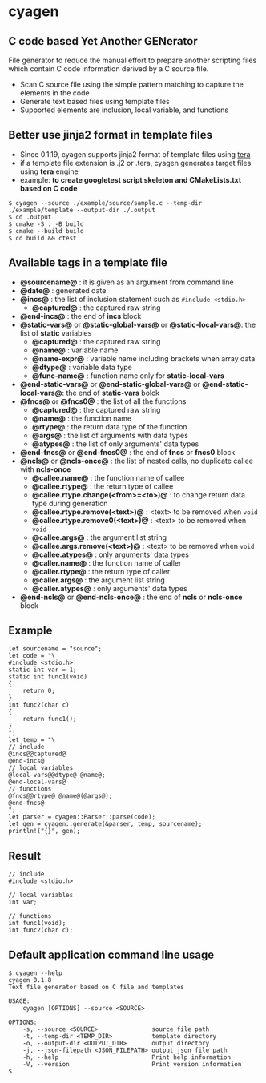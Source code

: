 # cyagen

## **C** code based **Y**et **A**nother **GEN**erator

File generator to reduce the manual effort to prepare another scripting files which contain C code information derived by a C source file.

- Scan C source file using the simple pattern matching to capture the elements in the code
- Generate text based files using template files
- Supported elements are inclusion, local variable, and functions

## Better use jinja2 format in template files
- Since 0.1.19, cyagen supports jinja2 format of template files using [tera](https://crates.io/crates/tera)
- if a template file extension is .j2 or .tera, cyagen generates target files using **tera** engine
- example: **to create googletest script skeleton and CMakeLists.txt based on C code**
```
$ cyagen --source ./example/source/sample.c --temp-dir ./example/template --output-dir ./.output
$ cd .output
$ cmake -S . -B build
$ cmake --build build
$ cd build && ctest
```

## Available tags in a template file
- **@sourcename@** : it is given as an argument from command line
- **@date@** : generated date
- **@incs@** : the list of inclusion statement such as `#include <stdio.h>`
    - **@captured@** : the captured raw string
- **@end-incs@** : the end of **incs** block
- **@static-vars@** or **@static-global-vars@** or **@static-local-vars@**: the list of **static** variables
    - **@captured@** : the captured raw string
    - **@name@** : variable name
    - **@name-expr@** : variable name including brackets when array data
    - **@dtype@** : variable data type
    - **@func-name@** : function name only for **static-local-vars**
- **@end-static-vars@** or **@end-static-global-vars@** or **@end-static-local-vars@**: the end of **static-vars** bolck
- **@fncs@** or **@fncs0@** : the list of all the functions
    - **@captured@** : the captured raw string
    - **@name@** : the function name
    - **@rtype@** : the return data type of the function
    - **@args@** : the list of arguments with data types
    - **@atypes@** : the list of only arguments' data types
- **@end-fncs@** or **@end-fncs0@** : the end of **fncs** or **fncs0** block
- **@ncls@** or **@ncls-once@** : the list of nested calls, no duplicate callee with **ncls-once**
    - **@callee.name@** : the function name of callee
    - **@callee.rtype@** : the return type of callee
    - **@callee.rtype.change(\<from\>=\<to\>)@** : to change return data type during generation
    - **@callee.rtype.remove(\<text\>)@** : \<text\> to be removed when `void`
    - **@callee.rtype.remove0(\<text\>)@** : \<text\> to be removed when `void`
    - **@callee.args@** : the argument list string
    - **@callee.args.remove(\<text\>)@** : \<text\> to be removed when `void`
    - **@callee.atypes@** : only arguments' data types
    - **@caller.name@** : the function name of caller
    - **@caller.rtype@** : the return type of caller
    - **@caller.args@** : the argument list string
    - **@caller.atypes@** : only arguments' data types
- **@end-ncls@** or **@end-ncls-once@** : the end of **ncls** or **ncls-once** block
 
## Example

```
let sourcename = "source";
let code = "\
#include <stdio.h>
static int var = 1;
static int func1(void)
{
    return 0;
}
int func2(char c)
{
    return func1();
}
";
let temp = "\
// include
@incs@@captured@
@end-incs@
// local variables
@local-vars@@dtype@ @name@;
@end-local-vars@
// functions
@fncs@@rtype@ @name@(@args@);
@end-fncs@
";
let parser = cyagen::Parser::parse(code);
let gen = cyagen::generate(&parser, temp, sourcename);
println!("{}", gen);
```
## Result

```
// include
#include <stdio.h>

// local variables
int var;

// functions
int func1(void);
int func2(char c);

```

## Default application command line usage
```
$ cyagen --help
cyagen 0.1.8
Text file generator based on C file and templates

USAGE:
    cyagen [OPTIONS] --source <SOURCE>

OPTIONS:
    -s, --source <SOURCE>               source file path
    -t, --temp-dir <TEMP_DIR>           template directory
    -o, --output-dir <OUTPUT_DIR>       output directory
    -j, --json-filepath <JSON_FILEPATH> output json file path
    -h, --help                          Print help information
    -V, --version                       Print version information
$
```